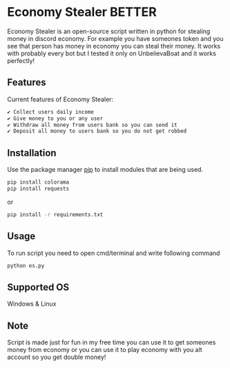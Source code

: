 # Economy Stealer BETTER

Economy Stealer is an open-source script written in python for stealing money in discord economy. For example you have someones token and you see that person has money in economy you can steal their money. It works with probably every bot but I tested it only on UnbelievaBoat and it works perfectly!

## Features

Current features of Economy Stealer:

```bash
✔️ Collect users daily income
✔️ Give money to you or any user
✔️ Withdraw all money from users bank so you can send it
✔️ Deposit all money to users bank so you do not get robbed
```
## Installation

Use the package manager [pip](https://pip.pypa.io/en/stable/) to install modules that are being used.

```bash
pip install colorama
pip install requests
```
or
```bash
pip install -r requirements.txt
```

## Usage

To run script you need to open cmd/terminal and write following command

```python
python es.py
```

## Supported OS

Windows & Linux

## Note

Script is made just for fun in my free time you can use it to get someones money from economy or you can use it to play economy with you alt account so you get double money!

